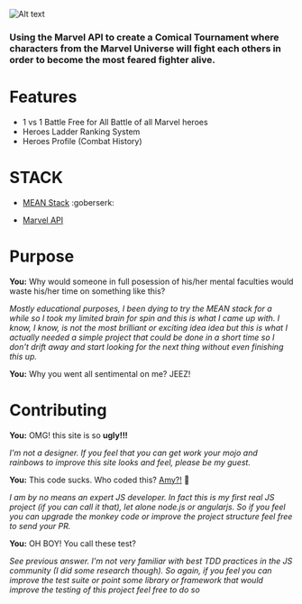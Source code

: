 ![Alt text](https://raw.github.com/lurraca/comicaltournament/master/app/images/hero.png)
### Using the **Marvel API** to create a **Comical** Tournament where characters from the Marvel Universe will fight each others in order to become the most feared fighter alive. ###

Features
================
* 1 vs 1 Battle Free for All Battle of all Marvel heroes
* Heroes Ladder Ranking System
* Heroes Profile (Combat History)

STACK
================
* [MEAN Stack](https://github.com/DaftMonk/generator-angular-fullstack/blob/master/package.json) :goberserk:

* [Marvel API](https://github.com/fiveisprime/marvel-api)

Purpose
================

**You:** Why would someone in full posession of his/her mental faculties would waste his/her time on something like this?

*Mostly educational purposes, I been dying to try the MEAN stack for a while so I took my limited brain for spin and this is what I came up with. I know, I know, is not the most brilliant or exciting idea idea but this is what I actually needed a simple project that could be done in a short time so I don't drift away and start looking for the next thing without even finishing this up.*

**You:** Why you went all sentimental on me? JEEZ!

Contributing
================

**You:** OMG! this site is so **ugly!!!**

*I'm not a designer. If you feel that you can get work your mojo and rainbows to improve this site looks and feel, please be my guest.*

**You:** This code sucks. Who coded this? [Amy?!](http://www.youtube.com/watch?v=KXlSFKLuzTA) :monkey:

*I am by no means an expert JS developer. In fact this is my first real JS project (if you can call it that), let alone node.js or angularjs. So if you feel you can upgrade the monkey code or improve the project structure feel free to send your PR.*

**You:** OH BOY! You call these test?

*See previous answer. I'm not very familiar with best TDD practices in the JS community (I did some research though). So again, if you feel you can improve the test suite or point some library or framework that would improve the testing of this project feel free to do so*
